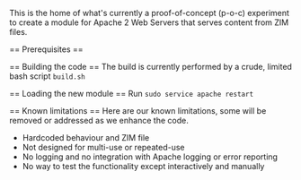 This is the home of what's currently a proof-of-concept (p-o-c) experiment to create a module for Apache 2 Web Servers that serves content from ZIM files.

== Prerequisites ==

== Building the code ==
The build is currently performed by a crude, limited bash script `build.sh`

== Loading the new module ==
Run `sudo service apache restart`

== Known limitations ==
Here are our known limitations, some will be removed or addressed as we enhance the code.

- Hardcoded behaviour and ZIM file
- Not designed for multi-use or repeated-use
- No logging and no integration with Apache logging or error reporting
- No way to test the functionality except interactively and manually
